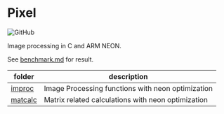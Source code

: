 #  Pixel

<img alt="GitHub" src="https://img.shields.io/github/license/zchrissirhcz/pixel">

Image processing in C and ARM NEON.

See [benchmark.md](benchmark.md) for result.


| folder | description |
| ------ | ----------- |
| [improc](imgproc/README.md) | Image Processing functions with neon optimization |
| [matcalc](matcalc/README.md) | Matrix related calculations with neon optimization |
